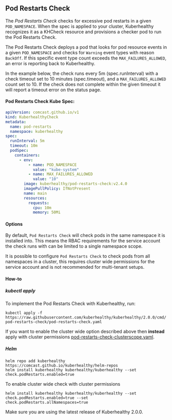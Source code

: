## Pod Restarts Check

The *Pod Restarts Check* checks for excessive pod restarts in a given `POD_NAMESPACE`. When the spec is applied to your
cluster, Kuberhealthy recognizes it as a KHCheck resource and provisions a checker pod to run the Pod Restarts Check.

The Pod Restarts Check deploys a pod that looks for pod resource events in a given `POD_NAMESPACE` and checks for
`Warning` event types with reason `BackOff`. If this specific event type count exceeds the `MAX_FAILURES_ALLOWED`, an
error is reporting back to Kuberhealthy.

In the example below, the check runs every 5m (spec.runInterval) with a check timeout set to 10 minutes (spec.timeout),
and a `MAX_FAILURES_ALLOWED` count set to 10. If the check does not complete within the given timeout it will report a
timeout error on the status page.

#### Pod Restarts Check Kube Spec:

```yaml
apiVersion: comcast.github.io/v1
kind: KuberhealthyCheck
metadata:
  name: pod-restarts
  namespace: kuberhealthy
spec:
  runInterval: 5m
  timeout: 10m
  podSpec:
    containers:
      - env:
          - name: POD_NAMESPACE
            value: "kube-system"
          - name: MAX_FAILURES_ALLOWED
            value: "10"
        image: kuberhealthy/pod-restarts-check:v2.4.0
        imagePullPolicy: IfNotPresent
        name: main
        resources:
          requests:
            cpu: 10m
            memory: 50Mi
```
#### Options

By default, `Pod Restarts Check` will check pods in the same namespace it is installed into.  This means the RBAC requirements for the service account the check runs with can be limited to a single namespace scope.

It is possible to configure `Pod Restarts Check` to check pods from all namespaces in a cluster, this requires cluster wide permissions for the service account and is not recommended for multi-tenant setups.

#### How-to

##### kubectl apply

To implement the Pod Restarts Check with Kuberhealthy, run:

`kubectl apply -f https://raw.githubusercontent.com/kuberhealthy/kuberhealthy/2.0.0/cmd/pod-restarts-check/pod-restarts-check.yaml`


If you want to enable the cluster wide option described above then __instead__ apply with cluster permissions [pod-restarts-check-clusterscope.yaml](pod-restarts-check-clusterscope.yaml).

##### Helm

```
helm repo add kuberhealthy https://comcast.github.io/kuberhealthy/helm-repos
helm install kuberhealthy kuberhealthy/kuberhealthy --set check.podRestarts.enabled=true
```

To enable cluster wide check with cluster permissions
```
helm install kuberhealthy kuberhealthy/kuberhealthy --set check.podRestarts.enabled=true --set check.podRestarts.allNamespaces=true
```

Make sure you are using the latest release of Kuberhealthy 2.0.0.
